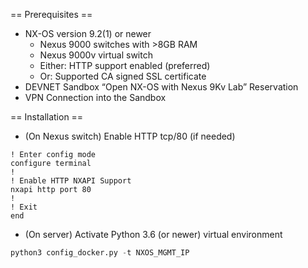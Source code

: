== Prerequisites ==

* NX-OS version 9.2(1) or newer
  * Nexus 9000 switches with >8GB RAM
  * Nexus 9000v virtual switch
  * Either: HTTP support enabled (preferred)
  * Or: Supported CA signed SSL certificate
* DEVNET Sandbox “Open NX-OS with Nexus 9Kv Lab” Reservation
* VPN Connection into the Sandbox

== Installation ==

* (On Nexus switch) Enable HTTP tcp/80 (if needed)

```
! Enter config mode
configure terminal
!
! Enable HTTP NXAPI Support
nxapi http port 80
!
! Exit
end
```

* (On server) Activate Python 3.6 (or newer) virtual environment

```python
python3 config_docker.py -t NXOS_MGMT_IP
```
